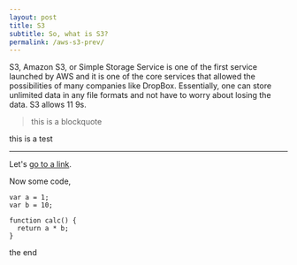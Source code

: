 ```yaml
---
layout: post
title: S3
subtitle: So, what is S3?
permalink: /aws-s3-prev/
---
```


S3, Amazon S3, or Simple Storage Service is one of the first service launched by AWS and it is one of the core services that allowed the possibilities of many companies like DropBox. Essentially, one can store unlimited data in any file formats and not have to worry about losing the data. S3 allows 11 9s.

> this is a blockquote

this is a test

---

Let's [go to a link](/).

Now some code,

    var a = 1;
    var b = 10;
  
    function calc() {
      return a * b;
    }
  
the end

